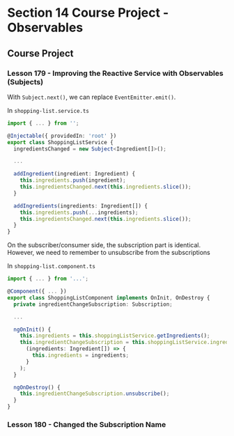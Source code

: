 # Section 14 Course Project - Observables

## Course Project

### Lesson 179 - Improving the Reactive Service with Observables (Subjects)

With `Subject.next()`, we can replace `EventEmitter.emit()`.

In `shopping-list.service.ts`

```ts
import { ... } from '';

@Injectable({ providedIn: 'root' })
export class ShoppingListService {
  ingredientsChanged = new Subject<Ingredient[]>();

  ...

  addIngredient(ingredient: Ingredient) {
    this.ingredients.push(ingredient);
    this.ingredientsChanged.next(this.ingredients.slice());
  }

  addIngredients(ingredients: Ingredient[]) {
    this.ingredients.push(...ingredients);
    this.ingredientsChanged.next(this.ingredients.slice());
  }
}
```

On the subscriber/consumer side, the subscription part is identical. However, we need to remember to unsubscribe from the subscriptions

In `shopping-list.component.ts`

```ts
import { ... } from '...';

@Component({ ... })
export class ShoppingListComponent implements OnInit, OnDestroy {
  private ingredientChangeSubscription: Subscription;

  ...

  ngOnInit() {
    this.ingredients = this.shoppingListService.getIngredients();
    this.ingredientChangeSubscription = this.shoppingListService.ingredientsChanged.subscribe(
      (ingredients: Ingredient[]) => {
        this.ingredients = ingredients;
      }
    );
  }

  ngOnDestroy() {
    this.ingredientChangeSubscription.unsubscribe();
  }
}
```

### Lesson 180 - Changed the Subscription Name

